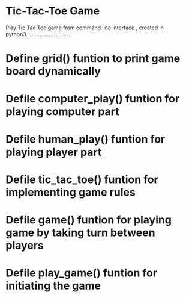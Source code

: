 # Tic-Tac-Toe Game
Play Tic Tac Toe game from command line interface , created in python3.............................
# Define grid() funtion to print game board dynamically
# Defile computer_play() funtion for playing computer part
# Defile human_play() funtion for playing player part
# Defile tic_tac_toe() funtion for implementing game rules 
# Defile game() funtion for playing game by taking turn between players
# Defile play_game() funtion for initiating the game
